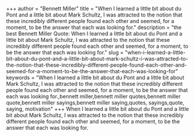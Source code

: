+++
author = "Bennett Miller"
title = "When I learned a little bit about du Pont and a little bit about Mark Schultz, I was attracted to the notion that these incredibly different people found each other and seemed, for a moment, to be the answer that each was looking for."
description = "the best Bennett Miller Quote: When I learned a little bit about du Pont and a little bit about Mark Schultz, I was attracted to the notion that these incredibly different people found each other and seemed, for a moment, to be the answer that each was looking for."
slug = "when-i-learned-a-little-bit-about-du-pont-and-a-little-bit-about-mark-schultz-i-was-attracted-to-the-notion-that-these-incredibly-different-people-found-each-other-and-seemed-for-a-moment-to-be-the-answer-that-each-was-looking-for"
keywords = "When I learned a little bit about du Pont and a little bit about Mark Schultz, I was attracted to the notion that these incredibly different people found each other and seemed, for a moment, to be the answer that each was looking for.,bennett miller,bennett miller quotes,bennett miller quote,bennett miller sayings,bennett miller saying,quotes, sayings,quote, saying, motivation"
+++
When I learned a little bit about du Pont and a little bit about Mark Schultz, I was attracted to the notion that these incredibly different people found each other and seemed, for a moment, to be the answer that each was looking for.
